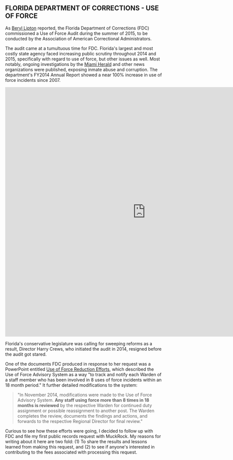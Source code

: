 ## FLORIDA DEPARTMENT OF CORRECTIONS - USE OF FORCE

As [Beryl Lipton](https://www.muckrock.com/accounts/profile/beryllipton/) reported, the Florida Department of Corrections (FDC) commissioned a Use of Force Audit during the summer of 2015, to be conducted by the Association of American Correctional Administrators.

The audit came at a tumultuous time for FDC. Florida's largest and most costly state agency  faced increasing public scrutiny throughout 2014 and 2015, specifically with regard to use of force, but other issues as well. Most notably, ongoing investigations by the [Miami Herald](http://www.miamiherald.com/news/special-reports/florida-prisons/) and other news organizations were published, exposing inmate abuse and corruption. The department's FY2014 Annual Report showed a near 100% increase in use of force incidents since 2007. 

<iframe width="900" height="800" frameborder="0" scrolling="no" src="https://plot.ly/~tjohns76/49.embed"></iframe>

Florida's conservative legislature was calling for sweeping reforms as a result, Director Harry Crews, who initiated the audit in 2014, resigned before the audit got stared.

One of the documents FDC produced in response to her request was a PowerPoint entitled [Use of Force Reduction Efforts](https://d3gn0r3afghep.cloudfront.net/foia_files/2015/09/28/UOF_Reduction_Efforts_2015_4rWtRSl.pdf), which described the Use of Force Advisory System as a way "to track and notify each Warden of a staff member who has been involved in 8 uses of force incidents within an 18 month period." It further detailed modifications to the system:

> "In November 2014, modifications were made to the Use of Force Advisory System. <b>Any staff using force more than 8 times in 18 months is reviewed</b> by the respective Warden for continued duty assignment or possible reassignment to another post. The Warden completes the review, documents the findings and actions, and forwards to the respective Regional Director for final review."

Curious to see how these efforts were going, I decided to follow up with FDC and file my first public records request with MuckRock. My reasons for writing about it here are two fold: (1) To share the results and lessons learned from making this request, and (2) to see if anyone's interested in contributing to the fees associated with processing this request.
